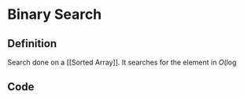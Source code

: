 # Binary Search
## Definition
Search done on a [[Sorted Array]]. It searches for the element in $O(\log$

## Code

